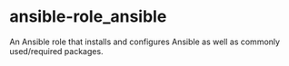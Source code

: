 # ansible-role_ansible
An Ansible role that installs and configures Ansible as well as commonly used/required packages.
